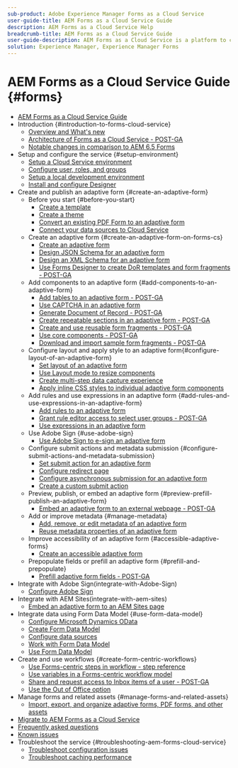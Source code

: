 ```yaml
---
sub-product: Adobe Experience Manager Forms as a Cloud Service 
user-guide-title: AEM Forms as a Cloud Service Guide
description: AEM Forms as a Cloud Service Help
breadcrumb-title: AEM Forms as a Cloud Service Guide
user-guide-description: AEM Forms as a Cloud Service is a platform to create, manage, publish enterprise-class forms and business processes.
solution: Experience Manager, Experience Manager Forms
---
```


# AEM Forms as a Cloud Service Guide {#forms}

+ [AEM Forms as a Cloud Service Guide](home.md)
+ Introduction {#introduction-to-forms-cloud-service}
  + [Overview and What's new](introduction.md)
  + [Architecture of Forms as a Cloud Service - POST-GA](aem-forms-cloud-service-architecture.md)
  + [Notable changes in comparison to AEM 6.5 Forms](notable-changes.md)
+ Setup and configure the service {#setup-environment}
  + [Setup a Cloud Service environment](setup-forms-cloud-service.md)
  + [Configure user, roles, and groups](forms-groups-privileges-tasks.md)
  + [Setup a local development environment](setup-local-development-environment.md)
  + [Install and configure Designer](installing-configuring-designer.md)
+ Create and publish an adaptive form {#create-an-adaptive-form}
  + Before you start {#before-you-start}
    + [Create a template](template-editor.md)
    + [Create a theme](themes.md)
    + [Convert an existing PDF Form to an adaptive form](https://experienceleague.adobe.com/docs/aem-forms-automated-conversion-service/using/convert-existing-forms-to-adaptive-forms.html)
    + [Connect your data sources to Cloud Service](data-integration.md)
  + Create an adaptive form {#create-an-adaptive-form-on-forms-cs}
    + [Create an adaptive form](creating-adaptive-form.md)
    + [Design JSON Schema for an adaptive form](adaptive-form-json-schema-form-model.md)
    + [Design an XML Schema for an adaptive form](adaptive-form-xml-schema-form-model.md)
    + [Use Forms Designer to create DoR templates and form fragments - POST-GA](use-forms-designer.md)
  + Add components to an adaptive form {#add-components-to-an-adaptive-form}
    + [Add tables to an adaptive form - POST-GA](adaptive-forms-tables.md)
    + [Use CAPTCHA in an adaptive form](captcha-adaptive-forms.md)
    + [Generate Document of Record - POST-GA](generate-document-of-record-for-non-xfa-based-adaptive-forms.md)
    + [Create repeatable sections in an adaptive form - POST-GA](creating-forms-repeatable-sections.md)
    + [Create and use reusable form fragments - POST-GA](adaptive-form-fragments.md)
    + [Use core components - POST-GA](https://github.com/adobe/aem-core-wcm-components)
    + [Download and import sample form fragments - POST-GA](reference-adaptive-form-fragments.md)
  + Configure layout and apply style to an adaptive form{#configure-layout-of-an-adaptive-form}
    + [Set layout of an adaptive form](layout-capabilities-adaptive-forms.md)
    + [Use Layout mode to resize components](resize-using-layout-mode.md)
    + [Create multi-step data capture experience](introduction-form-sequence.md)
    + [Apply inline CSS styles to individual adaptive form components](inline-style-adaptive-forms.md)
  + Add rules and use expressions in an adaptive form {#add-rules-and-use-expressions-in-an-adaptive-form}
    + [Add rules to an adaptive form](rule-editor.md)
    + [Grant rule editor access to select user groups - POST-GA](rule-editor-access-user-groups.md)
    + [Use expressions in an adaptive form](adaptive-form-expressions.md)
  + Use Adobe Sign {#use-adobe-sign}
    + [Use Adobe Sign to e-sign an adaptive form](working-with-adobe-sign.md)
  + Configure submit actions and metadata submission {#configure-submit-actions-and-metadata-submission}
    + [Set submit action for an adaptive form](configuring-submit-actions.md)
    + [Configure redirect page](configuring-redirect-page.md)
    + [Configure asynchronous submission for an adaptive form](asynchronous-submissions-adaptive-forms.md)
    + [Create a custom submit action](custom-submit-action-form.md)
  + Preview, publish, or embed an adaptive form {#preview-prefill-publish-an-adaptive-form} 
    + [Embed an adaptive form to an external webpage - POST-GA](https://github.com/adobe/aem-core-forms-components) 
  + Add or improve metadata {#manage-metadata}
    + [Add, remove, or edit metadata of an adaptive form](manage-form-metadata.md)
    + [Reuse metadata properties of an adaptive form](reusing-adaptive-forms.md)
  + Improve accessibility of an adaptive form {#accessible-adaptive-forms}
    + [Create an accessible adaptive form](creating-accessible-adaptive-forms.md)  
  + Prepopulate fields or prefill an adaptive form {#prefill-and-prepopulate}
    + [Prefill adaptive form fields - POST-GA](prepopulate-adaptive-form-fields.md)
+ Integrate with Adobe Sign(integrate-with-Adobe-Sign)
  + [Configure Adobe Sign](adobe-sign-integration-adaptive-forms.md)
+ Integrate with AEM Sites(integrate-with-aem-sites)
  + [Embed an adaptive form to an AEM Sites page](https://github.com/adobe/aem-core-forms-components)
+ Integrate data using Form Data Model {#use-form-data-model}
  + [Configure Microsoft Dynamics OData](ms-dynamics-odata-configuration.md)
  + [Create Form Data Model](create-form-data-models.md)
  + [Configure data sources](configure-data-sources.md)
  + [Work with Form Data Model](work-with-form-data-model.md)
  + [Use Form Data Model](using-form-data-model.md)
+ Create and use workflows {#create-form-centric-workflows}
  + [Use Forms-centric steps in workflow - step reference](aem-forms-workflow-step-reference.md)
  + [Use variables in a Forms-centric workflow model](variable-in-aem-workflows.md)
  + [Share and request access to Inbox items of a user - POST-GA](configure-shared-queues-osgi.md)
  + [Use the Out of Office option](configure-out-of-office-settings.md)
+ Manage forms and related assets {#manage-forms-and-related-assets}
  + [Import, export, and organize adaptive forms, PDF forms, and other assets](import-export-forms-templates.md)
+ [Migrate to AEM Forms as a Cloud Service](migrate-to-forms-as-a-cloud-service.md)
+ [Frequently asked questions](faq.md)
+ [Known issues](known-issues.md)
+ Troubleshoot the service {#troubleshooting-aem-forms-cloud-service}
  + [Troubleshoot configuration issues](troubleshooting-installation-and-configuration.md)
  + [Troubleshoot caching performance](troubleshooting-caching-performance.md)
